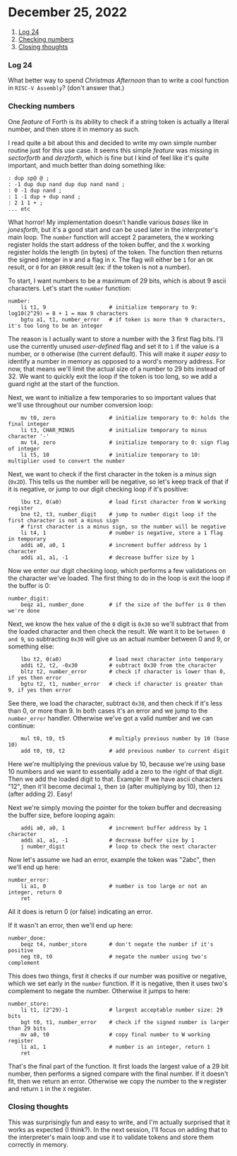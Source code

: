 # December 25, 2022

1. [Log 24](#log-24)
2. [Checking numbers](#checking-numbers)
3. [Closing thoughts](#closing-thoughts)

### Log 24

What better way to spend _Christmas Afternoon_ than to write a cool function in `RISC-V Assembly`? (don't answer that.)

### Checking numbers

One _feature_ of Forth is its ability to check if a string token is actually a literal number, and then store it in memory as such.

I read quite a bit about this and decided to write my own simple number routine just for this use case. It seems this simple _feature_ was missing in _sectorforth_ and _derzforth_, which is fine but I kind of feel like it's quite important, and much better than doing something like:

```
: dup sp@ @ ;
: -1 dup dup nand dup dup nand nand ;
: 0 -1 dup nand ;
: 1 -1 dup + dup nand ;
: 2 1 1 + ;
... etc
```

What horror! My implementation doesn't handle various _bases_ like in _jonesforth_, but it's a good start and can be used later in the interpreter's main loop. The `number` function will accept 2 parameters, the `W` working register holds the start address of the token buffer, and the `X` working register holds the length (in bytes) of the token. The function then returns the signed integer in `W` and a flag in `X`. The flag will either be `1` for an `OK` result, or `0` for an `ERROR` result (ex: if the token is not a number).

To start, I want numbers to be a maximum of 29 bits, which is about 9 ascii characters. Let's start the `number` function:

```
number:
    li t1, 9                    # initialize temporary to 9: log10(2^29) = 8 + 1 = max 9 characters
    bgtu a1, t1, number_error   # if token is more than 9 characters, it's too long to be an integer
```

The reason is I actually want to store a number with the 3 first flag bits. I'll use the currently unused _user-defined_ flag and set it to `1` if the value is a number, or `0` otherwise (the current default). This will make it _super easy_ to identify a number in memory as opposed to a word's memory address. For now, that means we'll limit the actual size of a number to 29 bits instead of 32. We want to quickly exit the loop if the token is too long, so we add a guard right at the start of the function.

Next, we want to initialize a few temporaries to so important values that we'll use throughout our number conversion loop:

```
    mv t0, zero                 # initialize temporary to 0: holds the final integer
    li t3, CHAR_MINUS           # initialize temporary to minus character '-'
    mv t4, zero                 # initialize temporary to 0: sign flag of integer
    li t5, 10                   # initialize temporary to 10: multiplier used to convert the number
```

Next, we want to check if the first character in the token is a _minus_ sign (`0x2D`). This tells us the number will be negative, so let's keep track of that if it is negative, or jump to our digit checking loop if it's positive:

```
    lbu t2, 0(a0)               # load first character from W working register
    bne t2, t3, number_digit    # jump to number digit loop if the first character is not a minus sign
    # first character is a minus sign, so the number will be negative
    li t4, 1                    # number is negative, store a 1 flag in temporary
    addi a0, a0, 1              # increment buffer address by 1 character
    addi a1, a1, -1             # decrease buffer size by 1

```

Now we enter our digit checking loop, which performs a few validations on the character we've loaded. The first thing to do in the loop is exit the loop if the buffer is 0:

```
number_digit:
    beqz a1, number_done        # if the size of the buffer is 0 then we're done
```

Next, we know the hex value of the `0` digit is `0x30` so we'll subtract that from the loaded character and then check the result. We want it to be `between 0 and 9`, so subtracting `0x30` will give us an actual number between 0 and 9, or something else:

```
    lbu t2, 0(a0)               # load next character into temporary
    addi t2, t2, -0x30          # subtract 0x30 from the character
    bltz t2, number_error       # check if character is lower than 0, if yes then error
    bgtu t2, t1, number_error   # check if character is greater than 9, if yes then error
```

See there, we load the character, subtract `0x30`, and then check if it's less than 0, or more than 9. In both cases it's an error and we jump to the `number_error` handler. Otherwise we've got a valid number and we can continue:

```
    mul t0, t0, t5              # multiply previous number by 10 (base 10)
    add t0, t0, t2              # add previous number to current digit
```

Here we're multiplying the previous value by 10, because we're using base 10 numbers and we want to essentially add a zero to the right of that digit. Then we add the loaded digit to that. Example: If we have ascii characters "12", then it'll become decimal `1`, then `10` (after multiplying by 10), then `12` (after adding 2). Easy!

Next we're simply moving the pointer for the token buffer and decreasing the buffer size, before looping again:

```
    addi a0, a0, 1              # increment buffer address by 1 character
    addi a1, a1, -1             # decrease buffer size by 1
    j number_digit              # loop to check the next character
```

Now let's assume we had an error, example the token was "2abc", then we'll end up here:

```
number_error:
    li a1, 0                    # number is too large or not an integer, return 0
    ret
```

All it does is return 0 (or false) indicating an error.

If it wasn't an error, then we'll end up here:

```
number_done:
    beqz t4, number_store       # don't negate the number if it's positive
    neg t0, t0                  # negate the number using two's complement
```

This does two things, first it checks if our number was positive or negative, which we set early in the `number` function. If it is negative, then it uses two's complement to negate the number. Otherwise it jumps to here:

```
number_store:
    li t1, (2^29)-1             # largest acceptable number size: 29 bits
    bgt t0, t1, number_error    # check if the signed number is larger than 29 bits
    mv a0, t0                   # copy final number to W working register
    li a1, 1                    # number is an integer, return 1
    ret
```

That's the final part of the function. It first loads the largest value of a 29 bit number, then performs a signed compare with the final number. If it doesn't fit, then we return an error. Otherwise we copy the number to the `W` register and return `1` in the `X` register.

### Closing thoughts

This was surprisingly fun and easy to write, and I'm actually surprised that it works as expected (I think?). In the next session, I'll focus on adding that to the interpreter's main loop and use it to validate tokens and store them correctly in memory.
